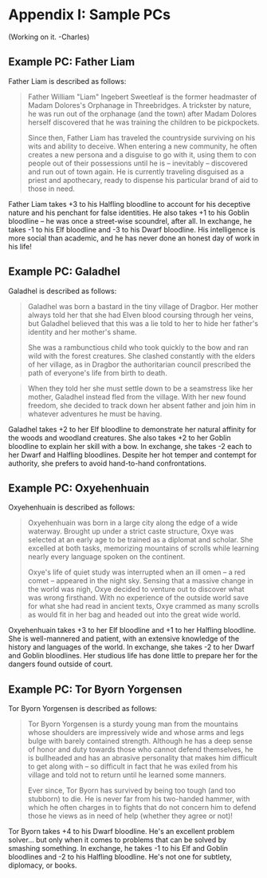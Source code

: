 # Appendix I: Sample PCs

(Working on it. -Charles)

## Example PC: Father Liam

Father Liam is described as follows:

> Father William "Liam" Ingebert Sweetleaf is the former headmaster of Madam
> Dolores's Orphanage in Threebridges. A trickster by nature, he was run out
> of the orphanage (and the town) after Madam Dolores herself discovered that
> he was training the children to be pickpockets.
>
> Since then, Father Liam has traveled the countryside surviving on his wits
> and ability to deceive. When entering a new community, he often creates a
> new persona and a disguise to go with it, using them to con people out of
> their possessions until he is – inevitably – discovered and run out of town
> again. He is currently traveling disguised as a priest and apothecary, ready to dispense his particular brand of aid to those in need.

Father Liam takes +3 to his Halfling bloodline to account for his deceptive nature and his penchant for false identities. He also takes +1 to his Goblin bloodline – he was once a street-wise scoundrel,
after all. In exchange, he takes -1 to his Elf bloodline and -3 to his Dwarf bloodline. His intelligence is more social than academic, and he has never done an honest day of work in his life!

## Example PC: Galadhel

Galadhel is described as follows:

> Galadhel was born a bastard in the tiny village of Dragbor. Her mother
> always told her that she had Elven blood coursing through her veins, but
> Galadhel believed that this was a lie told to her to hide her father's
> identity and her mother's shame.
>
> She was a rambunctious child who took quickly to the bow and ran wild with
> the forest creatures. She clashed constantly with the elders of her village,
> as in Dragbor the authoritarian council prescribed the path of everyone's
> life from birth to death.

> When they told her she must settle down to be a seamstress like her mother,
Galadhel instead fled from the village. With her new found freedom, she
decided to track down her absent father and join him in whatever adventures he
must be having. 

Galadhel takes +2 to her Elf bloodline to demonstrate her natural affinity for
the woods and woodland creatures. She also takes +2 to her Goblin bloodline to
explain her skill with a bow. In exchange, she takes -2 each to her Dwarf and Halfling bloodlines. Despite her hot temper and contempt for authority, she prefers to avoid hand-to-hand confrontations. 

## Example PC: Oxyehenhuain

Oxyehenhuain is described as follows:

> Oxyehenhuain was born in a large city along the edge of a wide waterway.
> Brought up under a strict caste structure, Oxye was selected at an early age
> to be trained as a diplomat and scholar. She excelled at both tasks,
> memorizing mountains of scrolls while learning nearly every language spoken
> on the continent.
>
> Oxye's life of quiet study was interrupted when an ill omen – a red comet –
> appeared in the night sky. Sensing that a massive change in the world was
> nigh, Oxye decided to venture out to discover what was wrong firsthand. With
> no experience of the outside world save for what she had read in ancient
> texts, Oxye crammed as many scrolls as would fit in her bag and headed out
> into the great wide world.

Oxyehenhuain takes +3 to her Elf bloodline and +1 to her Halfling bloodline. She is well-mannered and patient, with an extensive knowledge of the history and languages of the world. In exchange, she takes -2 to her Dwarf and Goblin bloodlines. Her studious life has done little to prepare her for the dangers found outside
of court.

## Example PC: Tor Byorn Yorgensen

Tor Byorn Yorgensen is described as follows:

> Tor Byorn Yorgensen is a sturdy young man from the mountains whose shoulders
> are impressively wide and whose arms and legs bulge with barely contained
> strength. Although he has a deep sense of honor and duty towards those who
> cannot defend themselves, he is bullheaded and has an abrasive personality
> that makes him difficult to get along with – so difficult in fact that he
> was exiled from his village and told not to return until he learned some
> manners.
>
> Ever since, Tor Byorn has survived by being too tough (and too stubborn) to
> die. He is never far from his two-handed hammer, with which he often charges
> in to fights that do not concern him to defend those he views as in need of
> help (whether they agree or not)!

Tor Byorn takes +4 to his Dwarf bloodline. He's an excellent problem solver... but only when it comes to problems that can be solved by smashing something. In exchange, he takes -1 to his Elf and Goblin bloodlines and -2 to his Halfling bloodline. He's not one for subtlety, diplomacy, or books.

